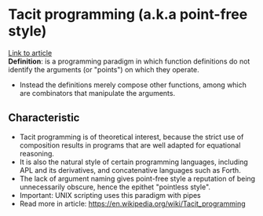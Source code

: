 # Tacit programming (a.k.a point-free style)  
[Link to article](https://en.wikipedia.org/wiki/Tacit_programming)  
**Definition**: is a programming paradigm in which function definitions do not identify the arguments (or "points") on which they operate.  
* Instead the definitions merely compose other functions, among which are combinators that manipulate the arguments. 
## Characteristic
* Tacit programming is of theoretical interest, because the strict use of composition results in programs that are well adapted for equational reasoning. 
* It is also the natural style of certain programming languages, including APL and its derivatives, and concatenative languages such as Forth. 
* The lack of argument naming gives point-free style a reputation of being unnecessarily obscure, hence the epithet "pointless style".
* Important: UNIX scripting uses this paradigm with pipes
* Read more in article: https://en.wikipedia.org/wiki/Tacit_programming